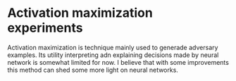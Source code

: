 # Activation maximization experiments

Activation maximization is technique mainly used to generade adversary examples. Its utility interpreting adn explaining decisions made by neural network is somewhat limited for now. I believe that with some improvements this method can shed some more light on neural networks.
